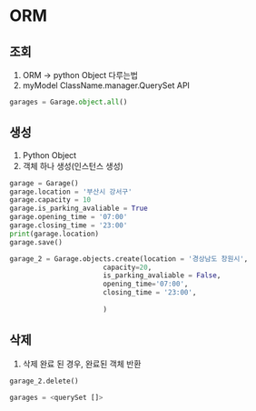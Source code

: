 # ORM
## 조회
1. ORM -> python Object 다루는법
2. myModel ClassName.manager.QuerySet API
```python
garages = Garage.object.all()
```

## 생성
1. Python Object
2. 객체 하나 생성(인스턴스 생성)
```python
garage = Garage()
garage.location = '부산시 강서구'
garage.capacity = 10
garage.is_parking_avaliable = True
garage.opening_time = '07:00'
garage.closing_time = '23:00'
print(garage.location)
garage.save()

garage_2 = Garage.objects.create(location = '경상남도 창원시',
                       capacity=20,
                       is_parking_avaliable = False,
                       opening_time='07:00',
                       closing_time = '23:00',
                       
                       )
```

## 삭제
1. 삭제 완료 된 경우, 완료된 객체 반환
```python
garage_2.delete()

garages = <querySet []>
```